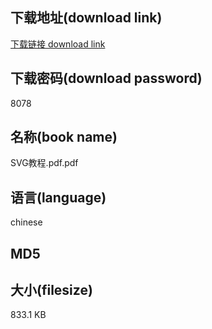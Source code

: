 ## 下载地址(download link)
[下载链接 download link](https://tutu365.netlify.app/?s=SVG%E6%95%99%E7%A8%8B.pdf)

## 下载密码(download password)
8078

## 名称(book name)
SVG教程.pdf.pdf

## 语言(language)
chinese

## MD5


## 大小(filesize)
833.1 KB
